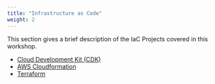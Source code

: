 ```yaml
---
title: "Infrastructure as Code"
weight: 2
---
```

This section gives a brief description of the IaC Projects covered in this workshop.
- [Cloud Development Kit (CDK)](/introduction/cdk)
- [AWS Cloudformation](/introduction/cloudformation)
- [Terraform](/introduction/terraform)
